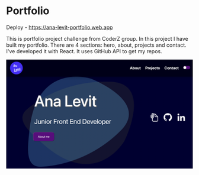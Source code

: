 # Portfolio
Deploy - https://ana-levit-portfolio.web.app

This is portfolio project challenge from CoderZ group. In this project I have built my portfolio. There are 4 sections: hero, about, projects and contact.    
I've developed it with React. It uses GitHub API to get my repos. 
<!-- 20.04 -->

![alt text](https://github.com/anaalamed/new-portfolio/blob/main/public/portfolio.png?raw=true) 

